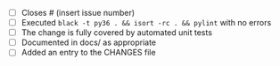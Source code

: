 - [ ] Closes # (insert issue number)
- [ ] Executed ``black -t py36 . && isort -rc . && pylint`` with no errors
- [ ] The change is fully covered by automated unit tests
- [ ] Documented in docs/ as appropriate
- [ ] Added an entry to the CHANGES file
